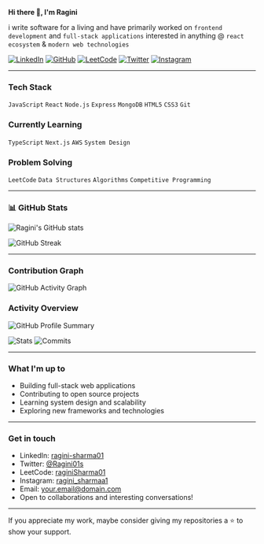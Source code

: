 **Hi there 👋, I'm Ragini**

i write software for a living and have primarily worked on `frontend development` and `full-stack applications` interested in anything @ `react ecosystem` & `modern web technologies`

[![LinkedIn](https://img.shields.io/badge/LinkedIn-blue?logo=linkedin&logoColor=white)](https://www.linkedin.com/in/ragini-sharma01)
[![GitHub](https://img.shields.io/badge/GitHub-black?logo=github&logoColor=white)](https://github.com/RaginiSharma01)
[![LeetCode](https://img.shields.io/badge/LeetCode-orange?logo=leetcode&logoColor=white)](https://leetcode.com/u/raginiSharma01/)
[![Twitter](https://img.shields.io/badge/Twitter-blue?logo=twitter&logoColor=white)](https://x.com/Ragini01s)
[![Instagram](https://img.shields.io/badge/Instagram-purple?logo=instagram&logoColor=white)](https://www.instagram.com/ragini_sharmaa1/)

---

###  Tech Stack
`JavaScript` `React` `Node.js` `Express` `MongoDB` `HTML5` `CSS3` `Git`

###  Currently Learning
`TypeScript` `Next.js` `AWS` `System Design`

###  Problem Solving
`LeetCode` `Data Structures` `Algorithms` `Competitive Programming`

---

### 📊 GitHub Stats

![Ragini's GitHub stats](https://github-readme-stats.vercel.app/api?username=RaginiSharma01&show_icons=true&theme=minimal&hide_border=true)

![GitHub Streak](https://github-readme-streak-stats.herokuapp.com/?user=RaginiSharma01&theme=minimal&hide_border=true)

---

###  Contribution Graph

![GitHub Activity Graph](https://github-readme-activity-graph.vercel.app/graph?username=RaginiSharma01&theme=minimal&hide_border=true)

###  Activity Overview

![GitHub Profile Summary](https://github-profile-summary-cards.vercel.app/api/cards/profile-details?username=RaginiSharma01&theme=default)

![Stats](https://github-profile-summary-cards.vercel.app/api/cards/stats?username=RaginiSharma01&theme=default)
![Commits](https://github-profile-summary-cards.vercel.app/api/cards/productive-time?username=RaginiSharma01&theme=default&utcOffset=5.5)

---


###  What I'm up to
-  Building full-stack web applications
-  Contributing to open source projects  
-  Learning system design and scalability
-  Exploring new frameworks and technologies

---

###  Get in touch
- LinkedIn: [ragini-sharma01](https://www.linkedin.com/in/ragini-sharma01)
- Twitter: [@Ragini01s](https://x.com/Ragini01s)
- LeetCode: [raginiSharma01](https://leetcode.com/u/raginiSharma01/)
- Instagram: [ragini_sharmaa1](https://www.instagram.com/ragini_sharmaa1/)
- Email: your.email@domain.com
- Open to collaborations and interesting conversations!

---

If you appreciate my work, maybe consider giving my repositories a ⭐ to show your support.
